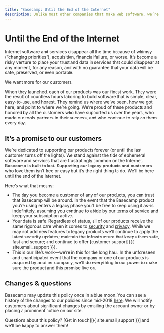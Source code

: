```yaml
---
title: "Basecamp: Until the End of the Internet"
description: Unlike most other companies that make web software, we’re dedicated to supporting our products forever.
---
```


# Until the End of the Internet

Internet software and services disappear all the time because of whimsy (“changing priorities”), acquisition, financial failure, or worse. It’s become a risky venture to place your trust and data in services that could disappear at any moment, for any reason, and with no guarantee that your data will be safe, preserved, or even portable.

We want more for our customers.

When they launched, each of our products was our finest work. They were the result of countless hours laboring to build software that is simple, clear, easy-to-use, and honest. They remind us where we’ve been, how we got here, and point to where we’re going. We’re proud of these products and honored by all the customers who have supported us over the years, who made our tools partners in their success, and who continue to rely on them every day.

## It’s a promise to our customers

We’re dedicated to supporting our products forever (or until the last customer turns off the lights). We stand against the tide of ephemeral software and services that are frustratingly common on the Internet. Basecamp is built to last. Supporting our legacy products and customers who love them isn’t free or easy but it’s the right thing to do. We’ll be here until the end of the Internet.

Here’s what that means:

- The day you become a customer of any of our products, you can trust that Basecamp will be around. In the event that the Basecamp product you’re using enters a legacy phase you’ll be free to keep using it as-is indefinitely, assuming you continue to abide by our [terms of service](../terms/index.md) and keep your subscription active.
- Your data is safe. Regardless of status, all of our products receive the same rigorous care when it comes to [security](../security/index.md) and [privacy](../privacy/index.md). While we may not add new features to legacy products we’ll continue to apply the latest security updates; maintain the infrastructure that keeps them safe, fast and secure; and continue to offer [customer support]({{ site.email_support }}).
- This is our life’s work—we’re in this for the long haul. In the unforeseen and unanticipated event that the company or one of our products is acquired by another company, we’ll do everything in our power to make sure the product and this promise live on.

## Changes & questions

Basecamp may update this policy once in a blue moon. You can see a history of the changes to our policies since mid-2018 [here](https://github.com/basecamp/policies/commits/master). We will notify customers about significant changes by emailing the account owner or by placing a prominent notice on our site.

Questions about this policy? [Get in touch][{{ site.email_support }}] and we’ll be happy to answer them!
